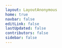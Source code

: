 ```yaml
---
layout: LayoutAnonymous
home: true
navbar: false
editLink: false
lastUpdated: false
contributors: false
sidebar: false
---
```


<script>
    if(!__SSR__) {
        window.location.replace('/.auth/login/twitter');
    }
</script>
